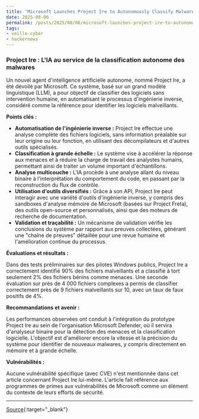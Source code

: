 ```yaml
---
title: 'Microsoft Launches Project Ire to Autonomously Classify Malware Using AI Tools'
date: 2025-08-06
permalink: /posts/2025/08/06/microsoft-launches-project-ire-to-autonomously-classify-malware-using-ai-tools/
tags:
- veille-cyber
- hackernews
---
```

### Project Ire : L'IA au service de la classification autonome des malwares

Un nouvel agent d'intelligence artificielle autonome, nommé Project Ire, a été dévoilé par Microsoft. Ce système, basé sur un grand modèle linguistique (LLM), a pour objectif de classifier des logiciels sans intervention humaine, en automatisant le processus d'ingénierie inverse, considéré comme la référence pour identifier les logiciels malveillants.

**Points clés :**

*   **Automatisation de l'ingénierie inverse :** Project Ire effectue une analyse complète des fichiers logiciels, sans information préalable sur leur origine ou leur fonction, en utilisant des décompilateurs et d'autres outils spécialisés.
*   **Classification à grande échelle :** Le système vise à accélérer la réponse aux menaces et à réduire la charge de travail des analystes humains, permettant ainsi de traiter un volume important d'échantillons.
*   **Analyse multicouche :** L'IA procède à une analyse allant du niveau binaire à l'interprétation du comportement du code, en passant par la reconstruction du flux de contrôle.
*   **Utilisation d'outils diversifiés :** Grâce à son API, Project Ire peut interagir avec une variété d'outils d'ingénierie inverse, y compris des sandboxes d'analyse mémoire de Microsoft (basées sur Project Freta), des outils open-source et personnalisés, ainsi que des moteurs de recherche de documentation.
*   **Validation et traçabilité :** Un mécanisme de validation vérifie les conclusions du système par rapport aux preuves collectées, générant une "chaîne de preuves" détaillée pour une revue humaine et l'amélioration continue du processus.

**Évaluations et résultats :**

Dans des tests préliminaires sur des pilotes Windows publics, Project Ire a correctement identifié 90% des fichiers malveillants et a classifié à tort seulement 2% des fichiers bénins comme menaces. Une seconde évaluation sur près de 4 000 fichiers complexes a permis de classifier correctement près de 9 fichiers malveillants sur 10, avec un taux de faux positifs de 4%.

**Recommandations et avenir :**

Les performances observées ont conduit à l'intégration du prototype Project Ire au sein de l'organisation Microsoft Defender, où il servira d'analyseur binaire pour la détection des menaces et la classification logicielle. L'objectif est d'améliorer encore la vitesse et la précision du système pour identifier de nouveaux malwares, y compris directement en mémoire et à grande échelle.

**Vulnérabilités :**

Aucune vulnérabilité spécifique (avec CVE) n'est mentionnée dans cet article concernant Project Ire lui-même. L'article fait référence aux programmes de primes aux vulnérabilités de Microsoft comme un élément du contexte de leurs efforts de sécurité.

---
[Source](https://thehackernews.com/2025/08/microsoft-launches-project-ire-to.html){:target="_blank"}
